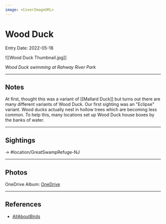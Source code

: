 ```yaml
---
image: <CoverImageURL>
---
```


# Wood Duck
Entry Date: 2022-05-18

![[Wood Duck Thumbnail.jpg]]

*Wood Duck swimming at Rahway River Park*

---------------------------------------------------------------
## Notes
At first, thought this was a variant of [[Mallard Duck]] but turns out there are many different variants of Wood Duck. Our first sighting was an "Eclipse" variant. Wood ducks actually nest in hollow trees which are becoming less common. To help this, many locations set up Wood Duck house boxes by the banks of water.

---------------------------------------------------------------
## Sightings

-> #location/GreatSwampRefuge-NJ 

---------------------------------------------------------------
## Photos
OneDrive Album: [OneDrive](https://1drv.ms/u/s!AvaIuMdCo_w-2Rv5dPRQCgIS4up9?e=7hu9Sv)

---------------------------------------------------------------
## References
- [AllAboutBirds](https://www.allaboutbirds.org/guide/Wood_Duck/overview)